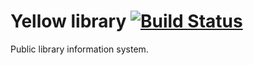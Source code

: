 # Yellow library [![Build Status](https://travis-ci.org/jksdf/yellow-library.svg?branch=master)](https://travis-ci.org/jksdf/yellow-library)
Public library information system.
